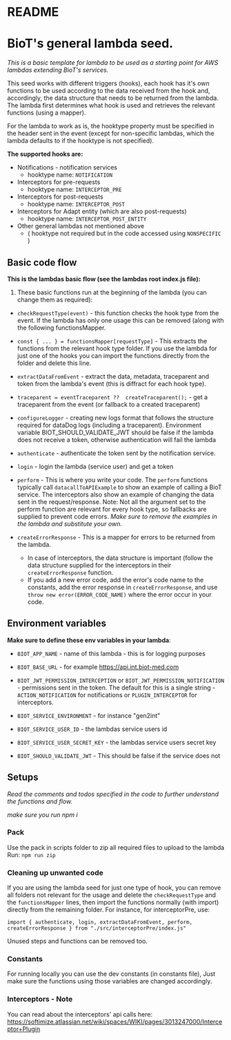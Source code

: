 # README

# BioT's general lambda seed.

_This is a basic template for lambda to be used as a starting point for AWS lambdas extending BioT's services._

This seed works with different triggers (hooks), each hook has it's own functions to be used according to the data received from the hook and, accordingly, the data structure that needs to be returned from the lambda. The lambda first determines what hook is used and retrieves the relevant functions (using a mapper).

For the lambda to work as is, the hooktype property must be specified in the header sent in the event (except for non-specific lambdas, which the lambda defaults to if the hooktype is not specified).

**The supported hooks are:**

- Notifications - notification services
  - hooktype name: `NOTIFICATION`
- Interceptors for pre-requests
  - hooktype name: `INTERCEPTOR_PRE`
- Interceptors for post-requests
  - hooktype name: `INTERCEPTOR_POST`
- Interceptors for Adapt entity (which are also post-requests)
  - hooktype name: `INTERCEPTOR_POST_ENTITY`
- Other general lambdas not mentioned above
  - ( hooktype not required but in the code accessed using `NONSPECIFIC` )

## Basic code flow

**This is the lambdas basic flow (see the lambdas root index.js file):**

1. These basic functions run at the beginning of the lambda (you can change them as required):

- `checkRequestType(event)` - this function checks the hook type from the event. If the lambda has only one usage this can be removed (along with the following functionsMapper.

- `const { ... } = functionsMapper[requestType]` - This extracts the functions from the relevant hook type folder. If you use the lambda for just one of the hooks you can import the functions directly from the folder and delete this line.

- `extractDataFromEvent` - extract the data, metadata, traceparent and token from the lambda's event (this is diffract for each hook type).

- `traceparent = eventTraceparent ??  createTraceparent();` - get a traceparent from the event (or fallback to a created traceparent)

- `configureLogger` - creating new logs format that follows the structure required for dataDog logs (including a traceparent). Environment variable BIOT_SHOULD_VALIDATE_JWT should be false if the lambda does not receive a token, otherwise authentication will fail the lambda

- `authenticate` - authenticate the token sent by the notification service.

- `login` - login the lambda (service user) and get a token

- `perform` - This is where you write your code. The `perform` functions typically call `datacallToAPIExample` to show an example of calling a BioT service. The interceptors also show an example of changing the data sent in the request/response.
  Note: Not all the argument set to the perform function are relevant for every hook type, so fallbacks are supplied to prevent code errors.
  _Make sure to remove the examples in the lambda and substitute your own._

- `createErrorResponse` - This is a mapper for errors to be returned from the lambda.
  - In case of interceptors, the data structure is important (follow the data structure supplied for the interceptors in their `createErrorResponse` function.
  - If you add a new error code, add the error's code name to the constants, add the error response in `createErrorResponse`, and use `throw new error(ERROR_CODE_NAME)` where the error occur in your code.

## Environment variables

**Make sure to define these env variables in your lambda**:

- `BIOT_APP_NAME` - name of this lambda - this is for logging purposes

- `BIOT_BASE_URL` - for example https://api.int.biot-med.com

- `BIOT_JWT_PERMISSION_INTERCEPTION` or `BIOT_JWT_PERMISSION_NOTIFICATION` - permissions sent in the token.
  The default for this is a single string - `ACTION_NOTIFICATION` for notifications or `PLUGIN_INTERCEPTOR` for interceptors.

- `BIOT_SERVICE_ENVIRONMENT` - for instance "gen2int"

- `BIOT_SERVICE_USER_ID` - the lambdas service users id

- `BIOT_SERVICE_USER_SECRET_KEY` - the lambdas service users secret key

- `BIOT_SHOULD_VALIDATE_JWT` - This should be false if the service does not

## Setups

_Read the comments and todos specified in the code to further understand the functions and flow._

_make sure you run npm i_

### Pack

Use the pack in scripts folder to zip all required files to upload to the lambda
Run: `npm run zip`

### Cleaning up unwanted code

If you are using the lambda seed for just one type of hook, you can remove all folders not relevant for the usage and delete the `checkRequestType` and the `functionsMapper` lines, then import the functions normally (with import) directly from the remaining folder. For instance, for interceptorPre, use:

`import { authenticate, login, extractDataFromEvent, perform, createErrorResponse } from "./src/interceptorPre/index.js"`

Unused steps and functions can be removed too.

### Constants

For running locally you can use the dev constants (in constants file), Just make sure the functions using those variables are changed accordingly.

### Interceptors - Note

You can read about the interceptors' api calls here:
https://softimize.atlassian.net/wiki/spaces/WIKI/pages/3013247000/Interceptor+Plugin

